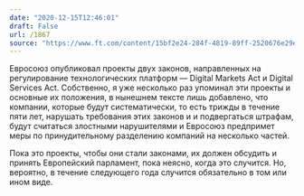 ```yaml
---
date: "2020-12-15T12:46:01"
draft: False
url: /1867
source: "https://www.ft.com/content/15bf2e24-284f-4819-89ff-2520676e29ed"
---
```


Евросоюз опубликовал проекты двух законов, направленных на регулирование технологических платформ — Digital Markets Act и Digital Services Act. Собственно, я уже несколько раз упоминал эти проекты и основные их положения, в нынешнем тексте лишь добавлено, что компании, которые будут систематически, то есть трижды в течение пяти лет, нарушать требования этих законов и и подвергаться штрафам, будут считаться злостными нарушителями и Евросоюз предпримет меры по принудительному разделению компаний на несколько частей.

Пока это проекты, чтобы они стали законами, их должен обсудить и принять Европейский парламент, пока неясно, когда это случится. Но, вероятно, в течение следующего года случится обязательно в том или ином виде.
